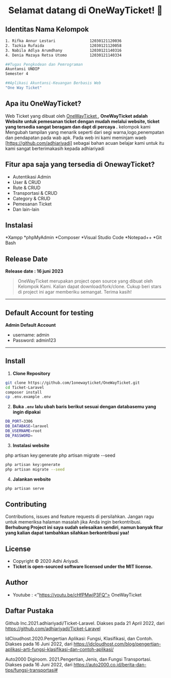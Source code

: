 
<h1 align="center">Selamat datang di OneWayTicket! 👋</h1>

## Identitas Nama Kelompok
```bash                        
1. Rifka Annur Lestari               12030121120036
2. Tazkia Rufaida                    12030121120058
3. Nabila Adlya Arumdhany            12030121140316
4. Denia Mazaya Retsa Utomo          12030121140334
```

```bash
##Tugas Pengkodean dan Pemrograman
Akuntansi UNDIP
Semester 4
```
```bash
##Aplikasi Akuntansi-Keuangan Berbasis Web
"One Way Ticket"
```

## Apa itu OneWayTicket?

Web Ticket yang dibuat oleh <a href="(https://github.com/1onewayticket/OneWayTicket.git)"> OneWayTicket </a>,
**OneWayTicket adalah Website untuk pemesanan ticket dengan mudah melalui website, ticket yang tersedia sangat beragam dan dapt di percaya .**
kelompok kami Mengubah tampilan yang menarik seperti dari segi warna,logo,penempatan dan pendapatan pada wab apk. Pada web ini kami meminjam waeb [https://github.com/adhiariyadi] sebagai bahan acuan belajar kami untuk itu kami sangat berterimakasih kepada adhiariyadi

## Fitur apa saja yang tersedia di OnewayTicket?

-   Autentikasi Admin
-   User & CRUD
-   Rute & CRUD
-   Transportasi & CRUD
-   Category & CRUD
-   Pemesanan Ticket
-   Dan lain-lain
  
##  Instalasi
*Xampp
*phpMyAdmin
*Composer
*Visual Studio Code
*Notepad++
*Git Bash

## Release Date

**Release date : 16 juni 2023**

> OneWayTicket merupakan project open source yang dibuat oleh Kelompok Kami. Kalian dapat download/fork/clone. Cukup beri stars di project ini agar memberiku semangat. Terima kasih!

---

## Default Account for testing

**Admin Default Account**

-   username: admin
-   Password: admin123

---

## Install

1. **Clone Repository**

```bash
git clone https://github.com/1onewayticket/OneWayTicket.git
cd Ticket-Laravel
composer install
cp .env.example .env
```

2. **Buka `.env` lalu ubah baris berikut sesuai dengan databasemu yang ingin dipakai**

```bash
DB_PORT=3306
DB_DATABASE=laravel
DB_USERNAME=root
DB_PASSWORD=
```

3. **Instalasi website**

php artisan key:generate
php artisan migrate --seed

```bash
php artisan key:generate
php artisan migrate --seed
```

4. **Jalankan website**

```bash
php artisan serve
```



## Contributing

Contributions, issues and feature requests di persilahkan.
Jangan ragu untuk memeriksa halaman masalah jika Anda ingin berkontribusi. **Berhubung Project ini saya sudah selesaikan sendiri, namun banyak fitur yang kalian dapat tambahkan silahkan berkontribusi yaa!**

## License

-   Copyright © 2020 Adhi Ariyadi.
-   **Ticket is open-sourced software licensed under the MIT license.**

## Author

-   Youtube : <"https://youtu.be/cHfPMwjP3FQ"> OneWayTicket</a>
  

## Daftar Pustaka
Github Inc.2021.adhiariyadi/Ticket-Laravel. Diakses pada 21 April 2022, dari https://github.com/adhiariyadi/Ticket-Laravel 

IdCloudhost.2020.Pengertian Aplikasi: Fungsi, Klasifikasi, dan Contoh. Diakses pada 16 Juni 2022, dari  https://idcloudhost.com/blog/pengertian-aplikasi-arti-fungsi-klasifikasi-dan-contoh-aplikasi/ 

Auto2000 Digiroom. 2021.Pengertian, Jenis, dan Fungsi Transportasi. Diakses pada 16 Juni 2022, dari https://auto2000.co.id/berita-dan-tips/fungsi-transportasi# 


